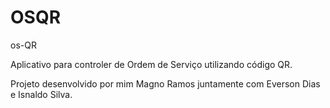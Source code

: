 # OSQR
os-QR 

Aplicativo para controler de Ordem de Serviço utilizando código QR. 

Projeto desenvolvido por mim Magno Ramos juntamente com Everson Dias e Isnaldo Silva.
